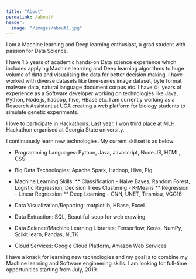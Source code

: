 ```yaml
---
title: "About"
permalink: /about/
header:
  image: "/images/about1.jpg"
---
```


I am a Machine learning and Deep learning enthusiast, a grad student with passion for Data Science.

I have 1.5 years of academic hands-on Data science experience which includes applying Machine learning and Deep learning algorithms to huge volume of data and visualising the data for better decision making. I have worked with diverse datasets like time-series image dataset, byte format malware data, natural language document corpus etc. I have 4+ years of experience as a Software developer working on technologies like Java, Python, Node.js, hadoop, hive, HBase etc. I am currently working as a Research Assistant at UGA creating a web platform for biology students to simulate genetic experiments. 

I love to participate in Hackathons. Last year, I won third place at MLH Hackathon organised at Georgia State university. 

I continuously learn new technologies. My current skillset is as below:

* Programming Languages: Python, Java, Javascript, Node.JS, HTML, CSS

* Big Data Technologies: Apache Spark, Hadoop, Hive, Pig

* Machine Learning Skills: 
** Classification - Naive Bayes, Random Forest, Logistic Regression, Decision Trees Clustering - K-Means
** Regression - Linear Regression 
** Deep Learning - CNN, UNET, Tiramisu, VGG16

* Data Visualization/Reporting: matplotlib, HBase, Excel

* Data Extraction: SQL, Beautiful-soup for web crawling

* Data Science/Machine Learning Libraries: Tensorflow, Keras, NumPy, Scikit learn, Pandas, NLTK

* Cloud Services: Google Cloud Platform, Amazon Web Services

I have a knack for learning new technologies and my goal is to combine my Machine learning and Software engineering skills. I am looking for full-time opportunities starting from July, 2019.
